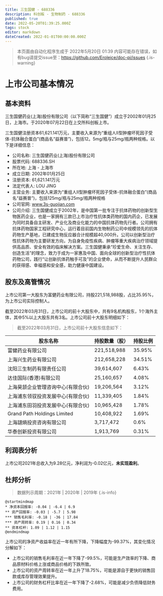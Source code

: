 ```yaml
---
title: 三生国健 - 688336
description: 科创板 - 生物制药 - 688336
published: true
date: 2022-05-20T01:39:25.000Z
tags: stock
editor: markdown
dateCreated: 2022-01-01T00:00:00.000Z
---
```


> 本页面由自动化程序生成于 2022年5月20日 01:39
> 内容可能存在错误，如有bug请提交issue至：https://github.com/Eroleice/doc-pi/issues
{.is-warning}

# 上市公司基本情况

## 基本资料

三生国健药业(上海)股份有限公司（以下简称“三生国健”）成立于2002年01月25日，上海市。于2020年07月22日在上交所科创板上市。

三生国健注册资本61,621.141万元，主要收入来源为“重组人II型肿瘤坏死因子受体-抗体融合蛋白”(商品名“益赛普”)，包括12。5mg/瓶与25mg/瓶两种规格。以下是详细信息：

- 公司名称: 三生国健药业(上海)股份有限公司
- 股票代码: 688336.SH
- 所在地: 上海 - 上海市
- 成立日期: 2002年01月25日
- 注册资本: 61,621.141万元
- 法定代表人: LOU JING
- 主营业务: 主要收入来源为“重组人II型肿瘤坏死因子受体-抗体融合蛋白”(商品名“益赛普”)，包括125mg/瓶与25mg/瓶两种规格
- 公司官网: www.3s-guojian.com
- 公司介绍: 三生国健成立于2002年，是中国第一批专注于抗体药物的创新型生物医药企业，也是一家拥有三款已上市治疗性抗体类药物的国内药企，已发展为同时具备自主研发、产业化及商业化能力的中国抗体药物先行者。公司拥有抗体药物国家工程研究中心，运行着目前国内生物制药公司中规模领先的抗体药物生产基地，已建成生物反应器合计规模超40,000升。公司以创新型治疗性抗体药物为主要研发方向，为自身免疫性疾病、肿瘤等重大疾病治疗领域提供高品质、安全有效的临床解决方案。三生国健秉承“珍爱生命、关注生存、创造生活”的理念，致力于成为一家惠及中国、面向全球的创新型治疗性抗体药物公司，践行“让创新抗体药触手可及”的企业使命，从而不断提升人民群众的获得感、幸福感和安全感，助力健康中国建设。


## 股东及高管情况

上市公司第一大股东为富健药业有限公司，持股221,518,988股，占比35.95%，为上市公司实际控制人。

截至2022年03月31日，上市公司的前十大股东中，共有9名机构股东，1个海外主体，其中5%以上大股东共有3名。上市公司前十大股东明细如下：

> 截至2022年03月31日，上市公司前十大股东信息如下：

| 股东名称 | 持股数量（股） | 持股比例 |
| --- | --- | --- |
| 富健药业有限公司 | 221,518,988 | 35.95% |
| 上海兴生药业有限公司 | 212,658,228 | 34.51% |
| 沈阳三生制药有限责任公司 | 39,614,607 | 6.43% |
| 达佳国际(香港)有限公司 | 25,160,657 | 4.08% |
| 上海昊颔企业管理咨询中心(有限合伙) | 19,206,564 | 3.12% |
| 上海浦东领驭投资发展中心(有限合伙) | 11,339,405 | 1.84% |
| 上海浦东田羽投资发展中心(有限合伙) | 10,965,428 | 1.78% |
| Grand Path   Holdings Limited | 10,408,922 | 1.69% |
| 上海翃熵投资咨询有限公司 | 3,717,472 | 0.6% |
| 华泰创新投资有限公司 | 1,913,769 | 0.31% |




## 利润表分析

上市公司2021年总收入为9.28亿元，净利润为-0.02亿元，**未实现盈利**。

## 杜邦分析

> 数据列示周期：2021年 | 2020年 | 2019年
{.is-info}

```plantuml
@startmindmap
* 净资本回报率: -0.04 | -6.4 | 6.9
** 资产回报率: -0.03 | -5.7 | 5.98
*** 销售毛利率: -0.18 | -36 | 17.84
*** 资产周转率: 0.19 | 0.16 | 0.34
** 资本杠杆: 1.09 | 1.12 | 1.15
@endmindmap
```

上市公司的净资产收益率在近一年有所下降，下降幅度为-99.37%，其变化情况分解如下：
- 上市公司的销售毛利率在近一年下降了-99.5%，可能是生产效率的下降、商品原材料价格上涨或商品价格的下跌所致。
- 上市公司的资产周转率在近一年上升了18.75%，可能是源自于更快的销售回款或库存管理效果提升。
- 上市公司的财务杠杆比率在近一年下降了-2.68%，可能是减少负债降低财务费用。

